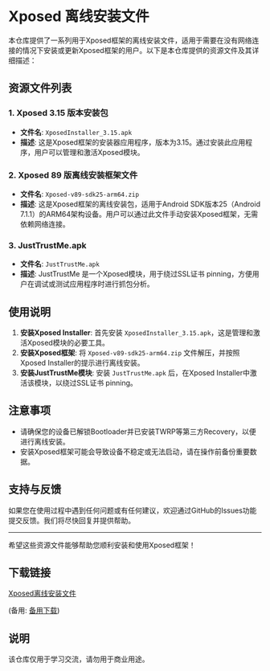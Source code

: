 # Xposed 离线安装文件

本仓库提供了一系列用于Xposed框架的离线安装文件，适用于需要在没有网络连接的情况下安装或更新Xposed框架的用户。以下是本仓库提供的资源文件及其详细描述：

## 资源文件列表

### 1. Xposed 3.15 版本安装包
- **文件名**: `XposedInstaller_3.15.apk`
- **描述**: 这是Xposed框架的安装器应用程序，版本为3.15。通过安装此应用程序，用户可以管理和激活Xposed模块。

### 2. Xposed 89 版离线安装框架文件
- **文件名**: `Xposed-v89-sdk25-arm64.zip`
- **描述**: 这是Xposed框架的离线安装包，适用于Android SDK版本25（Android 7.1.1）的ARM64架构设备。用户可以通过此文件手动安装Xposed框架，无需依赖网络连接。

### 3. JustTrustMe.apk
- **文件名**: `JustTrustMe.apk`
- **描述**: JustTrustMe 是一个Xposed模块，用于绕过SSL证书 pinning，方便用户在调试或测试应用程序时进行抓包分析。

## 使用说明
1. **安装Xposed Installer**: 首先安装 `XposedInstaller_3.15.apk`，这是管理和激活Xposed模块的必要工具。
2. **安装Xposed框架**: 将 `Xposed-v89-sdk25-arm64.zip` 文件解压，并按照Xposed Installer的提示进行离线安装。
3. **安装JustTrustMe模块**: 安装 `JustTrustMe.apk` 后，在Xposed Installer中激活该模块，以绕过SSL证书 pinning。

## 注意事项
- 请确保您的设备已解锁Bootloader并已安装TWRP等第三方Recovery，以便进行离线安装。
- 安装Xposed框架可能会导致设备不稳定或无法启动，请在操作前备份重要数据。

## 支持与反馈
如果您在使用过程中遇到任何问题或有任何建议，欢迎通过GitHub的Issues功能提交反馈。我们将尽快回复并提供帮助。

---

希望这些资源文件能够帮助您顺利安装和使用Xposed框架！

## 下载链接
[Xposed离线安装文件](https://pan.quark.cn/s/6687d949d3a0) 

(备用: [备用下载](https://pan.baidu.com/s/1bV077u34kp5y1eSfEBxEkQ?pwd=1234))

## 说明

该仓库仅用于学习交流，请勿用于商业用途。
